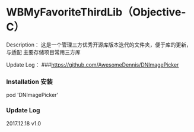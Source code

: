 # WBMyFavoriteThirdLib（Objective-C）
Description：
这是一个管理三方优秀开源库版本迭代的文件夹，便于库的更新，与适配
主要存储项目常用三方库

Update Log：
###https://github.com/AwesomeDennis/DNImagePicker

### Installation 安装

pod 'DNImagePicker'

### Update Log
2017.12.18          v1.0
